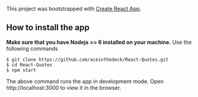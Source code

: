 This project was bootstrapped with [Create React App](https://github.com/facebookincubator/create-react-app).

## How to install the app


**Make sure that you have Nodejs >= 6 installed on your machine.** Use the following commands

```
$ git clone https://github.com/aceinthedeck/React-Quotes.git
$ cd React-Quotes
$ npm start
 ```
The above command runs the app in development mode.
Open http://localhost:3000 to view it in the browser.
